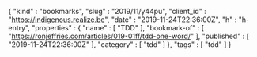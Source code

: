 {
  "kind" : "bookmarks",
  "slug" : "2019/11/y44pu",
  "client_id" : "https://indigenous.realize.be",
  "date" : "2019-11-24T22:36:00Z",
  "h" : "h-entry",
  "properties" : {
    "name" : [ "TDD" ],
    "bookmark-of" : [ "https://ronjeffries.com/articles/019-01ff/tdd-one-word/" ],
    "published" : [ "2019-11-24T22:36:00Z" ],
    "category" : [ "tdd" ]
  },
  "tags" : [ "tdd" ]
}
